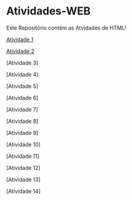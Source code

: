 # Atividades-WEB
Este Repositório contém as Atvidades de HTML!

[Atividade 1](https://rafaellylorena123.github.io/Ativdade1/)

[Atividade 2](https://rafaellylorena123.github.io/Atividade2/)

[Atividade 3]

[Atividade 4]

[Atividade 5]

[Atividade 6]

[Atividade 7]

[Atividade 8]

[Atividade 9]

[Atividade 10]

[Atividade 11]

[Atividade 12]

[Atividade 13]

[Atividade 14]































